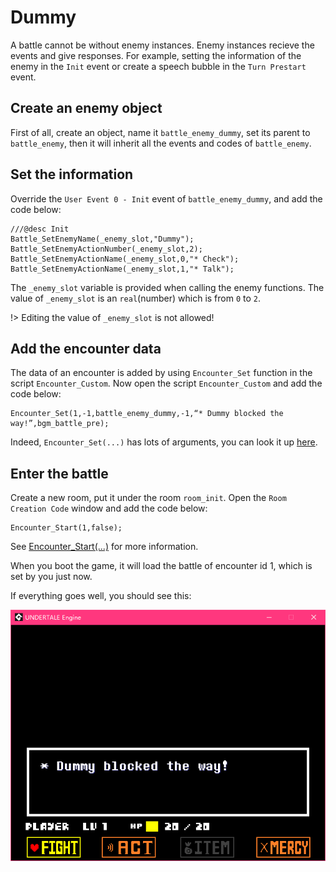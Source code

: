 # Dummy
A battle cannot be without enemy instances. Enemy instances recieve the events and give responses. For example, setting the information of the enemy in the `Init` event or create a speech bubble in the `Turn Prestart` event.

## Create an enemy object
First of all, create an object, name it `battle_enemy_dummy`, set its parent to `battle_enemy`, then it will inherit all the events and codes of `battle_enemy`.

## Set the information
Override the `User Event 0 - Init` event of `battle_enemy_dummy`, and add the code below:
```gml
///@desc Init
Battle_SetEnemyName(_enemy_slot,"Dummy");
Battle_SetEnemyActionNumber(_enemy_slot,2);
Battle_SetEnemyActionName(_enemy_slot,0,"* Check");
Battle_SetEnemyActionName(_enemy_slot,1,"* Talk");
```

The `_enemy_slot` variable is provided when calling the enemy functions.
The value of `_enemy_slot` is an `real`(number) which is from `0` to `2`.

!> Editing the value of `_enemy_slot` is not allowed!

## Add the encounter data
The data of an encounter is added by using `Encounter_Set` function in the script `Encounter_Custom`.
Now open the script `Encounter_Custom` and add the code below:
```gml
Encounter_Set(1,-1,battle_enemy_dummy,-1,“* Dummy blocked the way!”,bgm_battle_pre);
```
Indeed, `Encounter_Set(...)` has lots of arguments, you can look it up [here](/function/Encounter_Set).

## Enter the battle
Create a new room, put it under the room `room_init`. Open the `Room Creation Code` window and add the code below:
```gml
Encounter_Start(1,false);
```
See [Encounter_Start(...)](/function/Encounter_Start) for more information.

When you boot the game, it will load the battle of encounter id 1, which is set by you just now.

If everything goes well, you should see this:

![](../../image/tutorial/battle/0_dummy/game_0.png)

